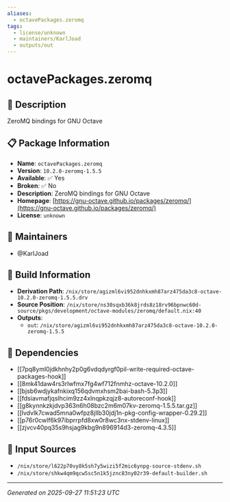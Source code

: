 ```yaml
---
aliases:
  - octavePackages.zeromq
tags:
  - license/unknown
  - maintainers/KarlJoad
  - outputs/out
---
```


# octavePackages.zeromq

## 📝 Description

ZeroMQ bindings for GNU Octave

## 📋 Package Information

- **Name**: `octavePackages.zeromq`
- **Version**: `10.2.0-zeromq-1.5.5`
- **Available**: ✅ Yes
- **Broken**: ✅ No
- **Description**: ZeroMQ bindings for GNU Octave
- **Homepage**: [https://gnu-octave.github.io/packages/zeromq/](https://gnu-octave.github.io/packages/zeromq/)
- **License**: `unknown`
## 👥 Maintainers

- @KarlJoad


## 🔧 Build Information

- **Derivation Path**: `/nix/store/agizml6vi952dnhkxmh87arz475da3c8-octave-10.2.0-zeromq-1.5.5.drv`
- **Source Position**: `/nix/store/ns30sqxb36k8jrds8z18rv96bpnwc60d-source/pkgs/development/octave-modules/zeromq/default.nix:40`
- **Outputs**:
  - `out`:  `/nix/store/agizml6vi952dnhkxmh87arz475da3c8-octave-10.2.0-zeromq-1.5.5`

## 🔗 Dependencies

- [[7pq8yml0jdkhnhy2p0g6vdqdyrgf0pil-write-required-octave-packages-hook]]
- [[8mk41daw4rs3rlwfmx7fg4wf712fnmhz-octave-10.2.0]]
- [[bjsb6wdjykafnkixq156qdvmxhsm2bai-bash-5.3p3]]
- [[fdsiavmafjqslhcim9zz4xlnqpkzqjz8-autoreconf-hook]]
- [[g8kynnkzkjdvp363n6h08bzc2m6m07kv-zeromq-1.5.5.tar.gz]]
- [[lvdvlk7cwad5mna0wfpz8jllb30jdj1n-pkg-config-wrapper-0.29.2]]
- [[p76r0cwlf6k97ibprrpfd8xw0r8wc3nx-stdenv-linux]]
- [[zjvcv40pq35s9hsjag9kbg9n896914d3-zeromq-4.3.5]]

## 📁 Input Sources

- `/nix/store/l622p70vy8k5sh7y5wizi5f2mic6ynpg-source-stdenv.sh`
- `/nix/store/shkw4qm9qcw5sc5n1k5jznc83ny02r39-default-builder.sh`

---
*Generated on 2025-09-27 11:51:23 UTC*
